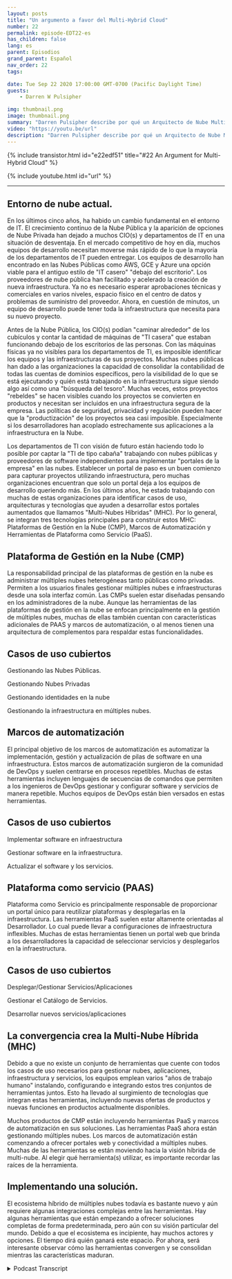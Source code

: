 ```yaml
---
layout: posts
title: "Un argumento a favor del Multi-Hybrid Cloud"
number: 22
permalink: episode-EDT22-es
has_children: false
lang: es
parent: Episodios
grand_parent: Español
nav_order: 22
tags:

date: Tue Sep 22 2020 17:00:00 GMT-0700 (Pacific Daylight Time)
guests:
    - Darren W Pulsipher

img: thumbnail.png
image: thumbnail.png
summary: "Darren Pulsipher describe por qué un Arquitecto de Nube Multi-Híbrida puede estar presente en tu Centro de Datos. La mayoría de las organizaciones ya tienen todos los ingredientes. Solo necesitan saber cómo encajan juntos."
video: "https://youtu.be/url"
description: "Darren Pulsipher describe por qué un Arquitecto de Nube Multi-Híbrida puede estar presente en tu Centro de Datos. La mayoría de las organizaciones ya tienen todos los ingredientes. Solo necesitan saber cómo encajan juntos."
---
```


<div>
{% include transistor.html id="e22edf51" title="#22 An Argument for Multi-Hybrid Cloud" %}

{% include youtube.html id="url" %}
</div>

---

## Entorno de nube actual.

En los últimos cinco años, ha habido un cambio fundamental en el entorno de IT. El crecimiento continuo de la Nube Pública y la aparición de opciones de Nube Privada han dejado a muchos CIO(s) y departamentos de IT en una situación de desventaja. En el mercado competitivo de hoy en día, muchos equipos de desarrollo necesitan moverse más rápido de lo que la mayoría de los departamentos de IT pueden entregar. Los equipos de desarrollo han encontrado en las Nubes Públicas como AWS, GCE y Azure una opción viable para el antiguo estilo de "IT casero" "debajo del escritorio". Los proveedores de nube pública han facilitado y acelerado la creación de nueva infraestructura. Ya no es necesario esperar aprobaciones técnicas y comerciales en varios niveles, espacio físico en el centro de datos y problemas de suministro del proveedor. Ahora, en cuestión de minutos, un equipo de desarrollo puede tener toda la infraestructura que necesita para su nuevo proyecto.

Antes de la Nube Pública, los CIO(s) podían "caminar alrededor" de los cubículos y contar la cantidad de máquinas de "TI casera" que estaban funcionando debajo de los escritorios de las personas. Con las máquinas físicas ya no visibles para los departamentos de TI, es imposible identificar los equipos y las infraestructuras de sus proyectos. Muchas nubes públicas han dado a las organizaciones la capacidad de consolidar la contabilidad de todas las cuentas de dominios específicos, pero la visibilidad de lo que se está ejecutando y quién está trabajando en la infraestructura sigue siendo algo así como una "búsqueda del tesoro". Muchas veces, estos proyectos "rebeldes" se hacen visibles cuando los proyectos se convierten en productos y necesitan ser incluidos en una infraestructura segura de la empresa. Las políticas de seguridad, privacidad y regulación pueden hacer que la "productización" de los proyectos sea casi imposible. Especialmente si los desarrolladores han acoplado estrechamente sus aplicaciones a la infraestructura en la Nube.

Los departamentos de TI con visión de futuro están haciendo todo lo posible por captar la "TI de tipo cabaña" trabajando con nubes públicas y proveedores de software independientes para implementar "portales de la empresa" en las nubes. Establecer un portal de paso es un buen comienzo para capturar proyectos utilizando infraestructura, pero muchas organizaciones encuentran que solo un portal deja a los equipos de desarrollo queriendo más. En los últimos años, he estado trabajando con muchas de estas organizaciones para identificar casos de uso, arquitecturas y tecnologías que ayuden a desarrollar estos portales aumentados que llamamos "Multi-Nubes Híbridas" (MHC). Por lo general, se integran tres tecnologías principales para construir estos MHC: Plataformas de Gestión en la Nube (CMP), Marcos de Automatización y Herramientas de Plataforma como Servicio (PaaS).

## Plataforma de Gestión en la Nube (CMP)

La responsabilidad principal de las plataformas de gestión en la nube es administrar múltiples nubes heterogéneas tanto públicas como privadas. Permiten a los usuarios finales gestionar múltiples nubes e infraestructuras desde una sola interfaz común. Las CMPs suelen estar diseñadas pensando en los administradores de la nube. Aunque las herramientas de las plataformas de gestión en la nube se enfocan principalmente en la gestión de múltiples nubes, muchas de ellas también cuentan con características adicionales de PAAS y marcos de automatización, o al menos tienen una arquitectura de complementos para respaldar estas funcionalidades.

## Casos de uso cubiertos

Gestionando las Nubes Públicas.

Gestionando Nubes Privadas

Gestionando identidades en la nube

Gestionando la infraestructura en múltiples nubes.

## Marcos de automatización

El principal objetivo de los marcos de automatización es automatizar la implementación, gestión y actualización de pilas de software en una infraestructura. Estos marcos de automatización surgieron de la comunidad de DevOps y suelen centrarse en procesos repetibles. Muchas de estas herramientas incluyen lenguajes de secuencias de comandos que permiten a los ingenieros de DevOps gestionar y configurar software y servicios de manera repetible. Muchos equipos de DevOps están bien versados en estas herramientas.

## Casos de uso cubiertos

Implementar software en infraestructura

Gestionar software en la infraestructura.

Actualizar el software y los servicios.

## Plataforma como servicio (PAAS)

Plataforma como Servicio es principalmente responsable de proporcionar un portal único para reutilizar plataformas y desplegarlas en la infraestructura. Las herramientas PaaS suelen estar altamente orientadas al Desarrollador. Lo cual puede llevar a configuraciones de infraestructura inflexibles. Muchas de estas herramientas tienen un portal web que brinda a los desarrolladores la capacidad de seleccionar servicios y desplegarlos en la infraestructura.

## Casos de uso cubiertos

Desplegar/Gestionar Servicios/Aplicaciones

Gestionar el Catálogo de Servicios.

Desarrollar nuevos servicios/aplicaciones

## La convergencia crea la Multi-Nube Híbrida (MHC)

Debido a que no existe un conjunto de herramientas que cuente con todos los casos de uso necesarios para gestionar nubes, aplicaciones, infraestructura y servicios, los equipos emplean varios "años de trabajo humano" instalando, configurando e integrando estos tres conjuntos de herramientas juntos. Esto ha llevado al surgimiento de tecnologías que integran estas herramientas, incluyendo nuevas ofertas de productos y nuevas funciones en productos actualmente disponibles.

Muchos productos de CMP están incluyendo herramientas PaaS y marcos de automatización en sus soluciones. Las herramientas PaaS ahora están gestionando múltiples nubes. Los marcos de automatización están comenzando a ofrecer portales web y conectividad a múltiples nubes. Muchas de las herramientas se están moviendo hacia la visión híbrida de multi-nube. Al elegir qué herramienta(s) utilizar, es importante recordar las raíces de la herramienta.

## Implementando una solución.

El ecosistema híbrido de múltiples nubes todavía es bastante nuevo y aún requiere algunas integraciones complejas entre las herramientas. Hay algunas herramientas que están empezando a ofrecer soluciones completas de forma predeterminada, pero aún con su visión particular del mundo. Debido a que el ecosistema es incipiente, hay muchos actores y opciones. El tiempo dirá quién ganará este espacio. Por ahora, será interesante observar cómo las herramientas convergen y se consolidan mientras las características maduran.



<details>
<summary> Podcast Transcript </summary>

<p></p>

</details>
